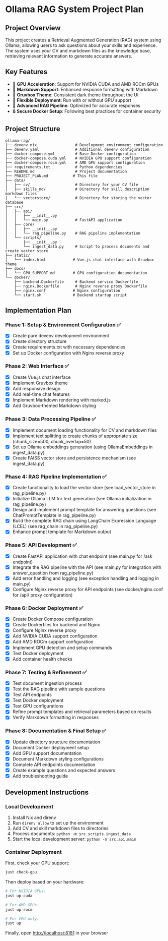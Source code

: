 # Ollama RAG System Project Plan

## Project Overview

This project creates a Retrieval Augmented Generation (RAG) system using Ollama, allowing users to ask questions about your skills and experience. The system uses your CV and markdown files as the knowledge base, retrieving relevant information to generate accurate answers.

## Key Features

- 🚀 **GPU Acceleration**: Support for NVIDIA CUDA and AMD ROCm GPUs
- 📝 **Markdown Support**: Enhanced response formatting with Markdown
- 🎨 **Gruvbox Theme**: Consistent dark theme throughout the UI
- 🔄 **Flexible Deployment**: Run with or without GPU support
- 🤖 **Advanced RAG Pipeline**: Optimized for accurate responses
- 🔒 **Secure Docker Setup**: Following best practices for container security

## Project Structure

```plaintext
ollama-rag/
├── devenv.nix                 # Development environment configuration
├── devenv.yaml                # Additional devenv configuration
├── docker-compose.yml         # Base Docker configuration
├── docker-compose.cuda.yml    # NVIDIA GPU support configuration
├── docker-compose.rocm.yml    # AMD GPU support configuration
├── requirements.txt           # Python dependencies
├── README.md                  # Project documentation
├── PROJECT_PLAN.md           # This file
├── data/
│   ├── cv/                    # Directory for your CV file
│   ├── skills_md/             # Directory for skill description markdown files
│   └── vectorstore/           # Directory for storing the vector database
├── src/
│   ├── api/
│   │   ├── __init__.py
│   │   └── main.py            # FastAPI application
│   ├── core/
│   │   ├── __init__.py
│   │   └── rag_pipeline.py    # RAG pipeline implementation
│   └── scripts/
│       ├── __init__.py
│       └── ingest_data.py     # Script to process documents and create vector store
├── static/
│   └── index.html            # Vue.js chat interface with Gruvbox theme
├── docs/
│   └── GPU_SUPPORT.md        # GPU configuration documentation
└── docker/
    ├── backend.Dockerfile     # Backend service Dockerfile
    ├── nginx.Dockerfile       # Nginx reverse proxy Dockerfile
    ├── nginx.conf            # Nginx configuration
    └── start.sh              # Backend startup script
```

## Implementation Plan

### Phase 1: Setup & Environment Configuration ✅

- [x] Create pure devenv development environment
- [x] Create directory structure
- [x] Create requirements.txt with necessary dependencies
- [x] Set up Docker configuration with Nginx reverse proxy

### Phase 2: Web Interface ✅

- [x] Create Vue.js chat interface
- [x] Implement Gruvbox theme
- [x] Add responsive design
- [x] Add real-time chat features
- [x] Implement Markdown rendering with marked.js
- [x] Add Gruvbox-themed Markdown styling

### Phase 3: Data Processing Pipeline ✅

- [x] Implement document loading functionality for CV and markdown files
- [x] Implement text splitting to create chunks of appropriate size (chunk_size=500, chunk_overlap=50)
- [x] Set up Ollama embeddings generation (using OllamaEmbeddings in ingest_data.py)
- [x] Create FAISS vector store and persistence mechanism (see ingest_data.py)

### Phase 4: RAG Pipeline Implementation ✅

- [x] Create functionality to load the vector store (see load_vector_store in rag_pipeline.py)
- [x] Initialize Ollama LLM for text generation (see Ollama initialization in rag_pipeline.py)
- [x] Design and implement prompt template for answering questions (see ChatPromptTemplate in rag_pipeline.py)
- [x] Build the complete RAG chain using LangChain Expression Language (LCEL) (see rag_chain in rag_pipeline.py)
- [x] Enhance prompt template for Markdown output

### Phase 5: API Development ✅

- [x] Create FastAPI application with chat endpoint (see main.py for /ask endpoint)
- [x] Integrate the RAG pipeline with the API (see main.py for integration with answer_question from rag_pipeline.py)
- [x] Add error handling and logging (see exception handling and logging in main.py)
- [x] Configure Nginx reverse proxy for API endpoints (see docker/nginx.conf for /api/ proxy configuration)

### Phase 6: Docker Deployment ✅

- [x] Create Docker Compose configuration
- [x] Create Dockerfiles for backend and Nginx
- [x] Configure Nginx reverse proxy
- [x] Add NVIDIA CUDA support configuration
- [x] Add AMD ROCm support configuration
- [x] Implement GPU detection and setup commands
- [x] Test Docker deployment
- [x] Add container health checks

### Phase 7: Testing & Refinement ✅

- [x] Test document ingestion process
- [x] Test the RAG pipeline with sample questions
- [x] Test API endpoints
- [x] Test Docker deployment
- [x] Test GPU configurations
- [x] Refine prompt templates and retrieval parameters based on results
- [x] Verify Markdown formatting in responses

### Phase 8: Documentation & Final Setup ✅

- [x] Update directory structure documentation
- [x] Document Docker deployment setup
- [x] Add GPU support documentation
- [x] Document Markdown styling configurations
- [x] Complete API endpoints documentation
- [x] Create example questions and expected answers
- [x] Add troubleshooting guide

## Development Instructions

### Local Development

1. Install Nix and direnv
1. Run `direnv allow` to set up the environment
1. Add CV and skill markdown files to directories
1. Process documents: `python -m src.scripts.ingest_data`
1. Start the local development server: `python -m src.api.main`

### Container Deployment

First, check your GPU support:

```bash
just check-gpu
```

Then deploy based on your hardware:

```bash
# For NVIDIA GPUs:
just up-cuda

# For AMD GPUs:
just up-rocm

# For CPU only:
just up
```

Finally, open [http://localhost:8181](http://localhost:8181) in your browser
